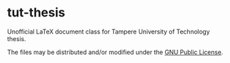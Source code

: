 # tut-thesis
Unofficial LaTeX document class for Tampere University of Technology thesis.

The files may be distributed and/or modified under the [GNU Public License](http://www.gnu.org/licenses/gpl-3.0.en.html).
